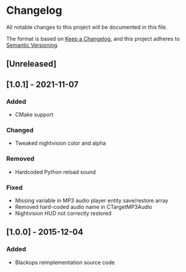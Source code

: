 # Changelog

All notable changes to this project will be documented in this file.

The format is based on [Keep a Changelog](https://keepachangelog.com/en/1.0.0/),
and this project adheres to [Semantic Versioning](https://semver.org/spec/v2.0.0.html).

## [Unreleased]

## [1.0.1] - 2021-11-07

### Added

- CMake support

### Changed

- Tweaked nightvision color and alpha

### Removed

- Hardcoded Python reload sound

### Fixed

- Missing variable in MP3 audio player entity save/restore array
- Removed hard-coded audio name in CTargetMP3Audio
- Nightvision HUD not correctly restored

## [1.0.0] - 2015-12-04

### Added

- Blackops reimplementation source code
